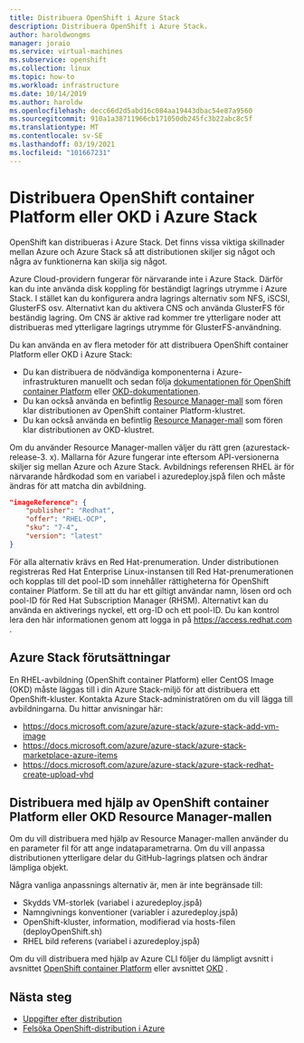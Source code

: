 ```yaml
---
title: Distribuera OpenShift i Azure Stack
description: Distribuera OpenShift i Azure Stack.
author: haroldwongms
manager: joraio
ms.service: virtual-machines
ms.subservice: openshift
ms.collection: linux
ms.topic: how-to
ms.workload: infrastructure
ms.date: 10/14/2019
ms.author: haroldw
ms.openlocfilehash: decc66d2d5abd16c084aa19443dbac54e87a9560
ms.sourcegitcommit: 910a1a38711966cb171050db245fc3b22abc8c5f
ms.translationtype: MT
ms.contentlocale: sv-SE
ms.lasthandoff: 03/19/2021
ms.locfileid: "101667231"
---
```

# <a name="deploy-openshift-container-platform-or-okd-in-azure-stack"></a>Distribuera OpenShift container Platform eller OKD i Azure Stack

OpenShift kan distribueras i Azure Stack. Det finns vissa viktiga skillnader mellan Azure och Azure Stack så att distributionen skiljer sig något och några av funktionerna kan skilja sig något.

Azure Cloud-providern fungerar för närvarande inte i Azure Stack. Därför kan du inte använda disk koppling för beständigt lagrings utrymme i Azure Stack. I stället kan du konfigurera andra lagrings alternativ som NFS, iSCSI, GlusterFS osv. Alternativt kan du aktivera CNS och använda GlusterFS för beständig lagring. Om CNS är aktive rad kommer tre ytterligare noder att distribueras med ytterligare lagrings utrymme för GlusterFS-användning.

Du kan använda en av flera metoder för att distribuera OpenShift container Platform eller OKD i Azure Stack:

- Du kan distribuera de nödvändiga komponenterna i Azure-infrastrukturen manuellt och sedan följa [dokumentationen för OpenShift container Platform](https://docs.openshift.com/container-platform) eller [OKD-dokumentationen](https://docs.okd.io).
- Du kan också använda en befintlig [Resource Manager-mall](https://github.com/Microsoft/openshift-container-platform/) som fören klar distributionen av OpenShift container Platform-klustret.
- Du kan också använda en befintlig [Resource Manager-mall](https://github.com/Microsoft/openshift-origin) som fören klar distributionen av OKD-klustret.

Om du använder Resource Manager-mallen väljer du rätt gren (azurestack-release-3. x). Mallarna för Azure fungerar inte eftersom API-versionerna skiljer sig mellan Azure och Azure Stack. Avbildnings referensen RHEL är för närvarande hårdkodad som en variabel i azuredeploy.jspå filen och måste ändras för att matcha din avbildning.

```json
"imageReference": {
    "publisher": "Redhat",
    "offer": "RHEL-OCP",
    "sku": "7-4",
    "version": "latest"
}
```

För alla alternativ krävs en Red Hat-prenumeration. Under distributionen registreras Red Hat Enterprise Linux-instansen till Red Hat-prenumerationen och kopplas till det pool-ID som innehåller rättigheterna för OpenShift container Platform.
Se till att du har ett giltigt användar namn, lösen ord och pool-ID för Red Hat Subscription Manager (RHSM). Alternativt kan du använda en aktiverings nyckel, ett org-ID och ett pool-ID.  Du kan kontrol lera den här informationen genom att logga in på https://access.redhat.com .

## <a name="azure-stack-prerequisites"></a>Azure Stack förutsättningar

En RHEL-avbildning (OpenShift container Platform) eller CentOS Image (OKD) måste läggas till i din Azure Stack-miljö för att distribuera ett OpenShift-kluster. Kontakta Azure Stack-administratören om du vill lägga till avbildningarna. Du hittar anvisningar här:

- https://docs.microsoft.com/azure/azure-stack/azure-stack-add-vm-image
- https://docs.microsoft.com/azure/azure-stack/azure-stack-marketplace-azure-items
- https://docs.microsoft.com/azure/azure-stack/azure-stack-redhat-create-upload-vhd

## <a name="deploy-by-using-the-openshift-container-platform-or-okd-resource-manager-template"></a>Distribuera med hjälp av OpenShift container Platform eller OKD Resource Manager-mallen

Om du vill distribuera med hjälp av Resource Manager-mallen använder du en parameter fil för att ange indataparametrarna. Om du vill anpassa distributionen ytterligare delar du GitHub-lagrings platsen och ändrar lämpliga objekt.

Några vanliga anpassnings alternativ är, men är inte begränsade till:

- Skydds VM-storlek (variabel i azuredeploy.jspå)
- Namngivnings konventioner (variabler i azuredeploy.jspå)
- OpenShift-kluster, information, modifierad via hosts-filen (deployOpenShift.sh)
- RHEL bild referens (variabel i azuredeploy.jspå)

Om du vill distribuera med hjälp av Azure CLI följer du lämpligt avsnitt i avsnittet [OpenShift container Platform](./openshift-container-platform-3x.md) eller avsnittet [OKD](./openshift-okd.md) .

## <a name="next-steps"></a>Nästa steg

- [Uppgifter efter distribution](./openshift-container-platform-3x-post-deployment.md)
- [Felsöka OpenShift-distribution i Azure](./openshift-container-platform-3x-troubleshooting.md)